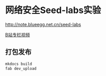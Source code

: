 # 网络安全Seed-labs实验

http://note.blueegg.net.cn/seed-labs  

[B站专栏视频](https://space.bilibili.com/622705305/channel/detail?cid=174341)

## 打包发布

```bash
mkdocs build
fab dev_upload
```